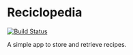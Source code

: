 # Reciclopedia

[![Build Status](https://travis-ci.org/SvenvDam/reciclopedia.svg?branch=master)](https://travis-ci.org/SvenvDam/reciclopedia)

A simple app to store and retrieve recipes.